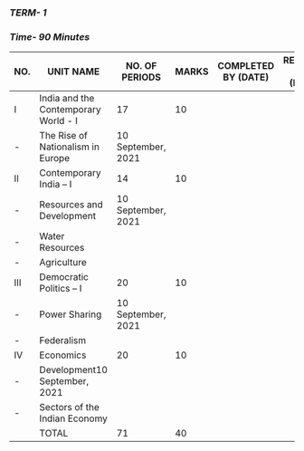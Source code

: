 ### ***TERM- 1***

### ***Time- 90 Minutes***

|NO.|UNIT NAME|NO. OF PERIODS|MARKS|COMPLETED BY (DATE)|REVISION BY (DATE)|
|---|---------|--------------|-----|-------------------|------------------|
|I|India and the Contemporary World - I|17|10|||
|-|The Rise of Nationalism in Europe|10 September, 2021||
|II|Contemporary India – I|14|10|||
|-|Resources and Development|10 September, 2021||
|-|Water Resources|||
|-|Agriculture|||
|III|Democratic Politics – I|20|10|||
|-|Power Sharing|10 September, 2021||
|-|Federalism|||
|IV|Economics|20|10|||
|-|Development10 September, 2021|||
|-|Sectors of the Indian Economy|||
||TOTAL|71|40|||

